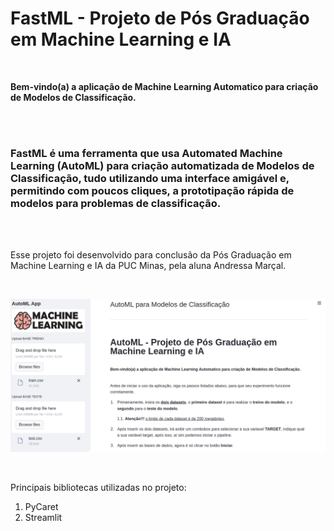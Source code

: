 # FastML - Projeto de Pós Graduação em Machine Learning e IA

<br>

**Bem-vindo(a) a aplicação de Machine Learning Automatico para criação de Modelos de Classificação.**

<br><br>

### **FastML é uma ferramenta que usa Automated Machine Learning (AutoML) para criação automatizada de Modelos de Classificação, tudo utilizando uma interface amigável e, permitindo com poucos cliques, a prototipação rápida de modelos para problemas de classificação.**

<br><br>


Esse projeto foi desenvolvido para conclusão da Pós Graduação em Machine Learning e IA da PUC Minas, pela aluna Andressa Marçal.

<br>

<a href="https://drive.google.com/file/d/1Gsu9_oCBn6IJ108XkljEZAl9W1fKbF0R/view?usp=sharing" title="Demostração da Ferramenta"><img src="demo-ferramenta-automl.png" alt="Vídeo de Demostração do Funcionamento da Ferramenta" /></a>

<br>


Principais bibliotecas utilizadas no projeto:
1. PyCaret
2. Streamlit
